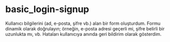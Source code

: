# basic_login-signup
Kullanıcı bilgilerini (ad, e-posta, şifre vb.) alan bir form oluşturdum. Formu dinamik olarak doğrulayın; örneğin, e-posta adresi geçerli mi, şifre belirli bir uzunlukta mı, vb. Hataları kullanıcıya anında geri bildirim olarak gösterdim.
